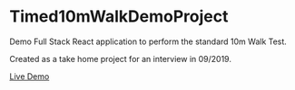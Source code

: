 # Timed10mWalkDemoProject

Demo Full Stack React application to perform the standard 10m Walk Test.

Created as a take home project for an interview in 09/2019.

[Live Demo](https://evening-citadel-40570.herokuapp.com/)
